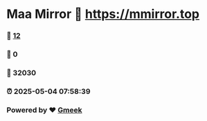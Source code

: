 # Maa Mirror :link: https://mmirror.top 
### :page_facing_up: [12](https://mmirror.top/tag.html) 
### :speech_balloon: 0 
### :hibiscus: 32030 
### :alarm_clock: 2025-05-04 07:58:39 
### Powered by :heart: [Gmeek](https://github.com/Meekdai/Gmeek)
